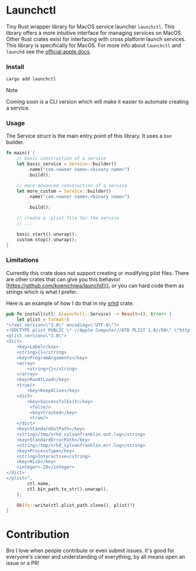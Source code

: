 # Launchctl
Tiny Rust wrapper library for MacOS service launcher `launchctl`. This library
offers a more intuitive interface for managing services on MacOS. Other Rust
crates exist for interfacing with cross platform launch services. This library 
is specifically for MacOS. For more info about `launchctl` and `launchd` see
the [official apple docs](https://ss64.com/mac/launchctl.html).

### Install
```sh
cargo add launchctl
```
> [!NOTE]
> Coming soon is a CLI version which will make it easier to automate creating a service.

### Usage
The Service struct is the main entry point of this library. It uses a `bon` builder.
```rust
fn main() {
    // basic construction of a service
    let basic_service = Service::builder()
        .name("com.<owner name>.<binary name>")
        .build();

    // more advanced construction of a service
    let more_custom = Service::builder()
        .name("com.<owner name>.<binary name>")
        .
        .build();

    // create a .plist file for the service
    // ...

    basic.start().unwrap();
    custom.stop().unwrap();
}

```

### Limitations
Currently this crate does not support creating or modifying plist files. There
are other crates that can give you this behavior
[https://github.com/koenichiwa/launchd](), or you can hard code them as strings
which is what I prefer. 

Here is an example of how I do that in my [srhd](https://github.com/sylvanfranklin/srhd) crate.

```rs
pub fn install(ctl: &launchctl::Service) -> Result<(), Error> {
    let plist = format!(
"<?xml version=\"1.0\" encoding=\"UTF-8\"?>
<!DOCTYPE plist PUBLIC \"-//Apple Computer//DTD PLIST 1.0//EN\" \"http://www.apple.com/DTDs/PropertyList-1.0.dtd\">
<plist version=\"1.0\">
<dict>
    <key>Label</key>
    <string>{}</string>
    <key>ProgramArguments</key>
    <array>
        <string>{}</string>
    </array>
    <key>RunAtLoad</key>
    <true/>
        <key>KeepAlive</key>
    <dict>
        <key>SuccessfulExit</key>
 	     <false/>
 	     <key>Crashed</key>
 	     <true/>
    </dict>
    <key>StandardOutPath</key>
    <string>/tmp/srhd_sylvanfranklin.out.log</string>
    <key>StandardErrorPath</key>
    <string>/tmp/srhd_sylvanfranklin.err.log</string>
    <key>ProcessType</key>
    <string>Interactive</string>
    <key>Nice</key>
    <integer>-20</integer>
</dict>
</plist>",
        ctl.name,
        ctl.bin_path.to_str().unwrap(),
    );

    Ok(fs::write(ctl.plist_path.clone(), plist)?)
}
```

# Contribution
Bro I love when people contribute or even submit issues. It's good for
everyone's career and understanding of everything, by all means open an issue or
a PR!


